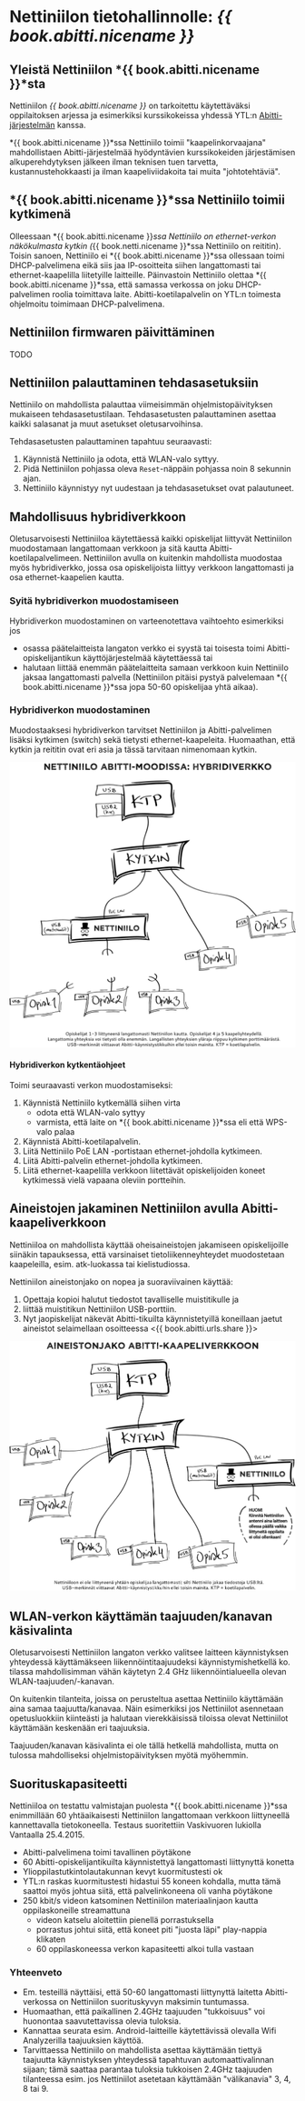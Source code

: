 # Nettiniilon tietohallinnolle: *{{ book.abitti.nicename }}*

## Yleistä Nettiniilon *{{ book.abitti.nicename }}*sta

Nettiniilon *{{ book.abitti.nicename }}* on tarkoitettu käytettäväksi oppilaitoksen arjessa ja esimerkiksi kurssikokeissa yhdessä YTL:n [Abitti-järjestelmän](http://www.abitti.fi/) kanssa.

*{{ book.abitti.nicename }}*ssa Nettiniilo toimii "kaapelinkorvaajana" mahdollistaen Abitti-järjestelmää hyödyntävien kurssikokeiden järjestämisen alkuperehdytyksen jälkeen ilman teknisen tuen tarvetta, kustannustehokkaasti ja ilman kaapeliviidakoita tai muita "johtotehtäviä".


## *{{ book.abitti.nicename }}*ssa Nettiniilo toimii kytkimenä

Olleessaan *{{ book.abitti.nicename }}*ssa Nettiniilo on ethernet-verkon näkökulmasta kytkin (*{{ book.netti.nicename }}*ssa Nettiniilo on reititin). Toisin sanoen, Nettiniilo ei *{{ book.abitti.nicename }}*ssa ollessaan toimi DHCP-palvelimena eikä siis jaa IP-osoitteita siihen langattomasti tai ethernet-kaapelilla liitetyille laitteille. Päinvastoin Nettiniilo olettaa *{{ book.abitti.nicename }}*ssa, että samassa verkossa on joku DHCP-palvelimen roolia toimittava laite. Abitti-koetilapalvelin on YTL:n toimesta ohjelmoitu toimimaan DHCP-palvelimena.



## Nettiniilon firmwaren päivittäminen

TODO

## Nettiniilon palauttaminen tehdasasetuksiin

Nettiniilo on mahdollista palauttaa viimeisimmän ohjelmistopäivityksen mukaiseen tehdasasetustilaan. Tehdasasetusten palauttaminen asettaa kaikki salasanat ja muut asetukset oletusarvoihinsa.

Tehdasasetusten palauttaminen tapahtuu seuraavasti:

1. Käynnistä Nettiniilo ja odota, että WLAN-valo syttyy.
2. Pidä Nettiniilon pohjassa oleva `Reset`-näppäin pohjassa noin 8 sekunnin ajan.
3. Nettiniilo käynnistyy nyt uudestaan ja tehdasasetukset ovat palautuneet.

## Mahdollisuus hybridiverkkoon

Oletusarvoisesti Nettiniiloa käytettäessä kaikki opiskelijat liittyvät Nettiniilon muodostamaan langattomaan verkkoon ja sitä kautta Abitti-koetilapalvelimeen. Nettiniilon avulla on kuitenkin mahdollista muodostaa myös hybridiverkko, jossa osa opiskelijoista liittyy verkkoon langattomasti ja osa ethernet-kaapelien kautta.


### Syitä hybridiverkon muodostamiseen

Hybridiverkon muodostaminen on varteenotettava vaihtoehto esimerkiksi jos

- osassa päätelaitteista langaton verkko ei syystä tai toisesta toimi Abitti-opiskelijantikun käyttöjärjestelmää käytettäessä tai
- halutaan liittää enemmän päätelaitteita samaan verkkoon kuin Nettiniilo jaksaa langattomasti palvella (Nettiniilon pitäisi pystyä palvelemaan *{{ book.abitti.nicename }}*ssa jopa 50-60 opiskelijaa yhtä aikaa).

### Hybridiverkon muodostaminen

Muodostaaksesi hybridiverkon tarvitset Nettiniilon ja Abitti-palvelimen lisäksi kytkimen (switch) sekä tietysti ethernet-kaapeleita. Huomaathan, että kytkin ja reititin ovat eri asia ja tässä tarvitaan nimenomaan kytkin.

![Abitti-verkko, jossa sekä langattomasti että kaapeleilla liittyneitä opiskelijoita](/files/images/abitti_hybridiverkko.png)

#### Hybridiverkon kytkentäohjeet

Toimi seuraavasti verkon muodostamiseksi:

1. Käynnistä Nettiniilo kytkemällä siihen virta
	- odota että WLAN-valo syttyy
	- varmista, että laite on *{{ book.abitti.nicename }}*ssa eli että WPS-valo palaa
2. Käynnistä Abitti-koetilapalvelin.
3. Liitä Nettiniilo PoE LAN -portistaan ethernet-johdolla kytkimeen.
4. Liitä Abitti-palvelin ethernet-johdolla kytkimeen.
5. Liitä ethernet-kaapelilla verkkoon liitettävät opiskelijoiden koneet kytkimessä vielä vapaana oleviin portteihin.



## Aineistojen jakaminen Nettiniilon avulla Abitti-kaapeliverkkoon

Nettiniiloa on mahdollista käyttää oheisaineistojen jakamiseen opiskelijoille siinäkin tapauksessa, että varsinaiset tietoliikenneyhteydet muodostetaan kaapeleilla, esim. atk-luokassa tai kielistudiossa.

Nettiniilon aineistonjako on nopea ja suoraviivainen käyttää:

1. Opettaja kopioi halutut tiedostot tavalliselle muistitikulle ja
2. liittää muistitikun Nettiniilon USB-porttiin.
3. Nyt jaopiskelijat näkevät Abitti-tikuilta käynnistetyillä koneillaan jaetut aineistot selaimellaan osoitteessa <{{ book.abitti.urls.share }}>

![Aineistonjako kaapeliverkossa Nettiniilon avulla](/files/images/abitti_aineistonjako-kaapeliverkkoon.png)

## WLAN-verkon käyttämän taajuuden/kanavan käsivalinta

Oletusarvoisesti Nettiniilon langaton verkko valitsee laitteen käynnistyksen yhteydessä käyttämäkseen liikennöintitaajuudeksi käynnistymishetkellä ko. tilassa mahdollisimman vähän käytetyn 2.4 GHz liikennöintialueella olevan WLAN-taajuuden/-kanavan.

On kuitenkin tilanteita, joissa on perusteltua asettaa Nettiniilo käyttämään aina samaa taajuutta/kanavaa. Näin esimerkiksi jos Nettiniilot asennetaan opetusluokkiin kiinteästi ja halutaan vierekkäisissä tiloissa olevat Nettiniilot käyttämään keskenään eri taajuuksia.

Taajuuden/kanavan käsivalinta ei ole tällä hetkellä mahdollista, mutta on tulossa mahdolliseksi ohjelmistopäivityksen myötä myöhemmin.



## Suorituskapasiteetti

Nettiniiloa on testattu valmistajan puolesta *{{ book.abitti.nicename }}*ssa enimmillään 60 yhtäaikaisesti Nettiniilon langattomaan verkkoon liittyneellä kannettavalla tietokoneella. Testaus suoritettiin Vaskivuoren lukiolla Vantaalla 25.4.2015.

- Abitti-palvelimena toimi tavallinen pöytäkone
- 60 Abitti-opiskelijantikuilta käynnistettyä langattomasti liittynyttä konetta
- Ylioppilastutkintolautakunnan kevyt kuormitustesti ok
- YTL:n raskas kuormitustesti hidastui 55 koneen kohdalla, mutta tämä saattoi myös johtua siitä, että palvelinkoneena oli vanha pöytäkone
- 250 kbit/s videon katsominen Nettiniilon materiaalinjaon kautta oppilaskoneille streamattuna
	- videon katselu aloitettiin pienellä porrastuksella
	- porrastus johtui siitä, että koneet piti "juosta läpi" play-nappia klikaten
	- 60 oppilaskoneessa verkon kapasiteetti alkoi tulla vastaan

### Yhteenveto

- Em. testeillä näyttäisi, että 50-60 langattomasti liittynyttä laitetta Abitti-verkossa on Nettiniilon suorituskyvyn maksimin tuntumassa.
- Huomaathan, että paikallinen 2.4GHz taajuuden "tukkoisuus" voi huonontaa saavutettavissa olevia tuloksia.
- Kannattaa seurata esim. Android-laitteille käytettävissä olevalla Wifi Analyzerilla taajuuksien käyttöä.
- Tarvittaessa Nettiniilo on mahdollista asettaa käyttämään tiettyä taajuutta käynnistyksen yhteydessä tapahtuvan automaattivalinnan sijaan; tämä saattaa parantaa tuloksia tukkoisen 2.4GHz taajuuden tilanteessa esim. jos Nettiniilot asetetaan käyttämään "välikanavia" 3, 4, 8 tai 9.